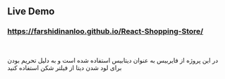 ## Live Demo 
### https://farshidinanloo.github.io/React-Shopping-Store/

<br />

در این پروژه از فایربیس به عنوان دیتابیس استفاده شده است و به دلیل تحریم بودن برای لود شدن دیتا از فیلتر شکن استفاده کنید   

